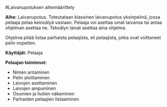 #Laivanupotuksen aihemäärittely

**Aihe:** Laivanupotus. Toteutataan klassinen laivanupotus yksinpelinä, jossa pelaaja pelaa keinoälyä vastaan. Pelaaja voi asettaa omat laivansa tai antaa ohjelman asettaa ne. Tekoälyn laivat asettaa aina ohjelma.

Ohjelma pitää listaa parhaista pelaajista, eli pelaajista, jotka ovat voittaneet pelin nopeiten.

**Käyttäjät:** Pelaaja

**Pelaajan toiminnot:**
* Nimen antaminen
* Pelin aloittaminen
* Laivojen asettaminen
* Laivojen ampuminen
* Osumien ja hutien näkeminen
* Parhaiden pelaajien listaaminen


